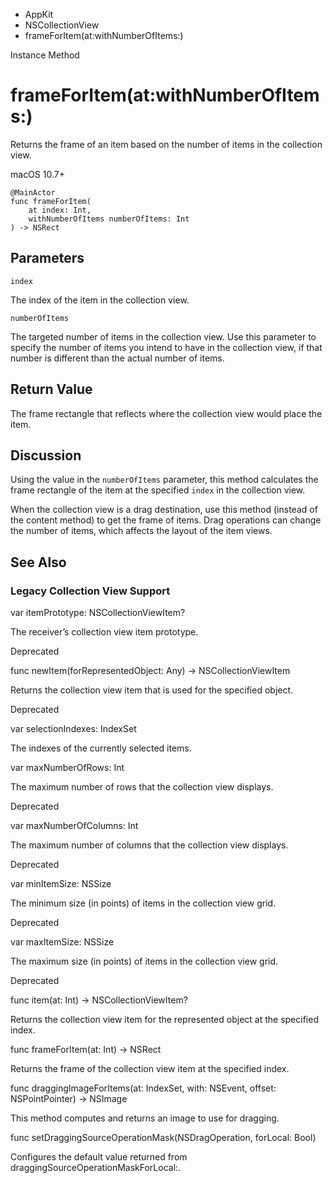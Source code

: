 

- AppKit
- NSCollectionView
-  frameForItem(at:withNumberOfItems:) 

Instance Method

# frameForItem(at:withNumberOfItems:)

Returns the frame of an item based on the number of items in the collection view.

macOS 10.7+

``` source
@MainActor
func frameForItem(
    at index: Int,
    withNumberOfItems numberOfItems: Int
) -> NSRect
```

## Parameters 

`index`  

The index of the item in the collection view.

`numberOfItems`  

The targeted number of items in the collection view. Use this parameter to specify the number of items you intend to have in the collection view, if that number is different than the actual number of items.

## Return Value

The frame rectangle that reflects where the collection view would place the item.

## Discussion

Using the value in the `numberOfItems` parameter, this method calculates the frame rectangle of the item at the specified `index` in the collection view.

When the collection view is a drag destination, use this method (instead of the content method) to get the frame of items. Drag operations can change the number of items, which affects the layout of the item views.

## See Also

### Legacy Collection View Support

var itemPrototype: NSCollectionViewItem?

The receiver’s collection view item prototype.

Deprecated

func newItem(forRepresentedObject: Any) -> NSCollectionViewItem

Returns the collection view item that is used for the specified object.

Deprecated

var selectionIndexes: IndexSet

The indexes of the currently selected items.

var maxNumberOfRows: Int

The maximum number of rows that the collection view displays.

Deprecated

var maxNumberOfColumns: Int

The maximum number of columns that the collection view displays.

Deprecated

var minItemSize: NSSize

The minimum size (in points) of items in the collection view grid.

Deprecated

var maxItemSize: NSSize

The maximum size (in points) of items in the collection view grid.

Deprecated

func item(at: Int) -> NSCollectionViewItem?

Returns the collection view item for the represented object at the specified index.

func frameForItem(at: Int) -> NSRect

Returns the frame of the collection view item at the specified index.

func draggingImageForItems(at: IndexSet, with: NSEvent, offset: NSPointPointer) -> NSImage

This method computes and returns an image to use for dragging.

func setDraggingSourceOperationMask(NSDragOperation, forLocal: Bool)

Configures the default value returned from draggingSourceOperationMaskForLocal:.

